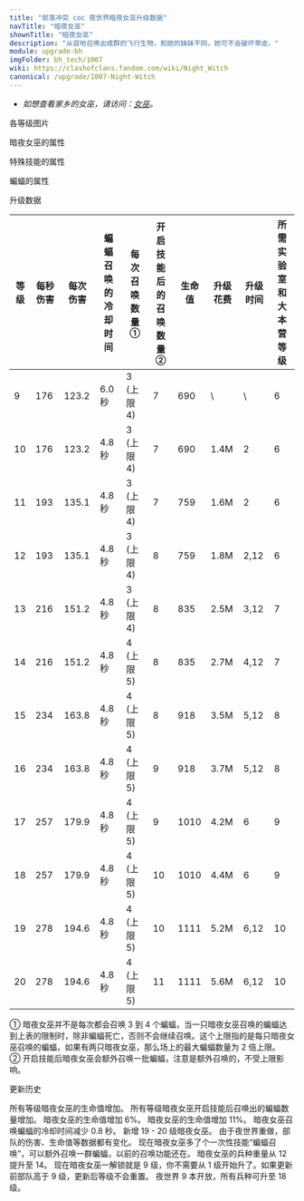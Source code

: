 ```yaml
---
title: "部落冲突 coc 夜世界暗夜女巫升级数据"
navTitle: "暗夜女巫"
shownTitle: "暗夜女巫"
description: "从容地召唤出成群的飞行生物，和她的妹妹不同，她可不会破坏草皮。"
module: upgrade-bh
imgFolder: bh_tech/1007
wiki: https://clashofclans.fandom.com/wiki/Night_Witch
canonical: /upgrade/1007-Night-Witch
---
```


- *如想查看家乡的女巫，请访问：[女巫](/upgrade/0084-Witch)。*

<UnitInfo :folder="$frontmatter.imgFolder" imgSrc="Night_Witch_info.png" :imgAlt="$frontmatter.navTitle" :description="$frontmatter.description" />

<SmallTitle>各等级图片</SmallTitle>

<Panel>
    <UnitImgGroup :folder="$frontmatter.imgFolder">
        <UnitImg imgTitle="9 - 11 级" imgSrc="Night_Witch9.png" />
        <UnitImg imgTitle="12 - 15 级" imgSrc="Night_Witch12.png" />
        <UnitImg imgTitle="16 - 17 级" imgSrc="Night_Witch16.png" />
        <UnitImg imgTitle="18 - 19 级" imgSrc="Night_Witch18.png" />
        <UnitImg imgTitle="20 级" imgSrc="Night_Witch20.png" />
        <UnitImg imgTitle="蝙蝠" imgSrc="Night_Witch_Bat1.png" />
    </UnitImgGroup>
</Panel>

<SmallTitle>暗夜女巫的属性</SmallTitle>

<UnitProperties>
    <UnitProperty pKey="攻击偏好" pValue="无" />
    <UnitProperty pKey="伤害类型" pValue="范围伤害" />
    <UnitProperty pKey="伤害半径" pValue="0.3 格" />
    <UnitProperty pKey="攻击的目标" pValue="地面和空中目标" />
    <UnitProperty pKey="部队重量" pValue="14" />
    <UnitProperty pKey="移动速度" pValue="1.5 格/秒" />
    <UnitProperty pKey="攻击速度" pValue="0.7 秒/次" />
    <UnitProperty pKey="攻击距离" pValue="4 格" />
    <UnitProperty pKey="每个兵营的部队数量" pValue="1" />
    <UnitProperty pKey="所需训练营等级" pValue="8" />
    <UnitProperty pKey="所需夜世界大本等级" pValue="6" />
</UnitProperties>

<SmallTitle>特殊技能的属性</SmallTitle>

<UnitProperties>
    <UnitProperty pKey="技能名称" pValue="蝙蝠召唤" />
    <UnitProperty pKey="技能类型" pValue="一次性技能" />
    <UnitProperty pKey="技能描述" pValue="额外召唤一群蝙蝠" />
</UnitProperties>

<SmallTitle>蝙蝠的属性</SmallTitle>

<UnitProperties>
    <UnitProperty pKey="攻击偏好" pValue="无" />
    <UnitProperty pKey="伤害类型" pValue="单体伤害" />
    <UnitProperty pKey="攻击的目标" pValue="地面和空中目标" />
    <UnitProperty pKey="移动速度" pValue="7 格/秒" />
    <UnitProperty pKey="攻击速度" pValue="2 秒/次" />
    <UnitProperty pKey="攻击距离" pValue="0.3 格" />
    <UnitProperty pKey="每秒伤害" pValue="20" />
    <UnitProperty pKey="每次伤害" pValue="40" />
    <UnitProperty pKey="生命值" pValue="10" />
</UnitProperties>

<SmallTitle>升级数据</SmallTitle>

<script setup>
const tableExtraInfo = [
    {
        "column": 7,
        "type": "cost",
        "gpClass": "research",
        "icon": "Elixir2"
    },
    {
        "column": 8,
        "type": "time",
        "gpClass": "research"
    }
];
</script>

<UnitTable :tableExtraInfo="tableExtraInfo">

| 等级 | 每秒伤害 | 每次伤害|蝙蝠召唤的<br>冷却时间|每次召唤数量<sup>①</sup>|开启技能后的<br>召唤数量<sup>②</sup>|  生命值  | 升级花费 | 升级时间 |所需实验室和<br>大本营等级|
| ---- |   ---   |   ---  |         ---        |           ---         |                ---                |   ---   |   ---   |    ---   |           ---          |
|   9  |   176   |  123.2 |        6.0 秒      |        3 (上限 4)      |                 7                |    690   |    \    |     \    |            6          |
|  10  |   176   |  123.2 |        4.8 秒      |        3 (上限 4)      |                 7                |    690   |   1.4M  |  2       |            6          |
|  11  |   193   |  135.1 |        4.8 秒      |        3 (上限 4)      |                 7                |    759   |   1.6M  |  2       |            6          |
|  12  |   193   |  135.1 |        4.8 秒      |        3 (上限 4)      |                 8                |    759   |   1.8M  |  2,12    |            6          |
|  13  |   216   |  151.2 |        4.8 秒      |        3 (上限 4)      |                 8                |    835   |   2.5M  |  3,12    |            7          |
|  14  |   216   |  151.2 |        4.8 秒      |        4 (上限 5)      |                 8                |    835   |   2.7M  |  4,12    |            7          |
|  15  |   234   |  163.8 |        4.8 秒      |        4 (上限 5)      |                 8                |    918   |   3.5M  |  5,12    |            8          |
|  16  |   234   |  163.8 |        4.8 秒      |        4 (上限 5)      |                 9                |    918   |   3.7M  |  5,12    |            8          |
|  17  |   257   |  179.9 |        4.8 秒      |        4 (上限 5)      |                 9                |   1010   |   4.2M  |  6       |            9          |
|  18  |   257   |  179.9 |        4.8 秒      |        4 (上限 5)      |                10                |   1010   |   4.4M  |  6       |            9          |
|  19  |   278   |  194.6 |        4.8 秒      |        4 (上限 5)      |                10                |   1111   |   5.2M  |  6,12    |           10          |
|  20  |   278   |  194.6 |        4.8 秒      |        4 (上限 5)      |                11                |   1111   |   5.6M  |  6,12    |           10          |
</UnitTable>

① 暗夜女巫并不是每次都会召唤 3 到 4 个蝙蝠，当一只暗夜女巫召唤的蝙蝠达到上表的限制时，除非蝙蝠死亡，否则不会继续召唤。这个上限指的是每只暗夜女巫召唤的蝙蝠，如果有两只暗夜女巫，那么场上的最大蝙蝠数量为 2 倍上限。<br>
② 开启技能后暗夜女巫会额外召唤一批蝙蝠，注意是额外召唤的，不受上限影响。

<SmallTitle>更新历史</SmallTitle>

<Timeline>
    <TimelineItem date="2024/02/27">
        <TimelineRow>所有等级暗夜女巫的生命值增加。</TimelineRow>
        <TimelineRow>所有等级暗夜女巫开启技能后召唤出的蝙蝠数量增加。</TimelineRow>
    </TimelineItem>
    <TimelineItem date="2023/10/20">
        <TimelineRow>暗夜女巫的生命值增加 6%。</TimelineRow>
    </TimelineItem>
    <TimelineItem date="2023/10/09">
        <TimelineRow>暗夜女巫的生命值增加 11%。</TimelineRow>
        <TimelineRow>暗夜女巫召唤蝙蝠的冷却时间减少 0.8 秒。</TimelineRow>
    </TimelineItem>
    <TimelineItem date="2023/05/15">
        <TimelineRow>新增 19 - 20 级暗夜女巫。</TimelineRow>
        <TimelineRow>由于夜世界重做，部队的伤害、生命值等数据都有变化。</TimelineRow>
        <TimelineRow>现在暗夜女巫多了个一次性技能“蝙蝠召唤”，可以额外召唤一群蝙蝠，以前的召唤功能还在。</TimelineRow>
        <TimelineRow>暗夜女巫的兵种重量从 12 提升至 14。</TimelineRow>
        <TimelineRow>现在暗夜女巫一解锁就是 9 级，你不需要从 1 级开始升了。如果更新前部队高于 9 级，更新后等级不会重置。</TimelineRow>
    </TimelineItem>
    <TimelineItem date="2019/06/18">
        <TimelineRow>夜世界 9 本开放，所有兵种可升至 18 级。</TimelineRow>
    </TimelineItem>
    <TimelineItem :historyBottom="true" />
</Timeline>